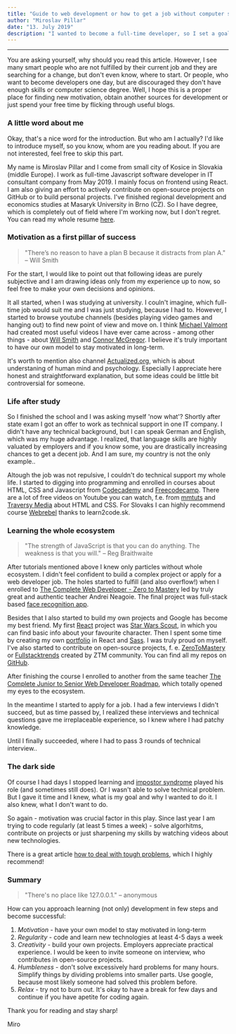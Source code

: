 ```yaml
---
title: "Guide to web development or how to get a job without computer science degree"
author: "Miroslav Pillar"
date: "13. July 2019"
description: "I wanted to become a full-time developer, so I set a goal to get a job within one year. In fact, I got it after 7 months."
---
```


***

You are asking yourself, why should you read this article. However, I see many smart people who are not fulfilled by their current job and they are searching for a change, but don't even know, where to start. Or people, who want to become developers one day, but are discouraged they don't have enough skills or computer science degree. Well, I hope this is a proper place for finding new motivation, obtain another sources for development or just spend your free time by flicking through useful blogs.

### A little word about me

Okay, that's a nice word for the introduction. But who am I actually? I'd like to introduce myself, so you know, whom are you reading about. If you are not interested, feel free to skip this part.

My name is Miroslav Pillar and I come from small city of Kosice in Slovakia (middle Europe). I work as full-time Javascript software developer in IT consultant company from May 2019. I mainly focus on frontend using React. I am also giving an effort to actively contribute on open-source projects on GitHub or to build personal projects. I've finished regional development and economics studies at Masaryk University in Brno (CZ). So I have degree, which is completely out of field where I'm working now, but I don't regret. You can read my whole resume [here](https://miroslavpillar.tk/resume).

### Motivation as a first pillar of success

> "There’s no reason to have a plan B because it distracts from plan A." 
> – Will Smith

For the start, I would like to point out that following ideas are purely subjective and I am drawing ideas only from my experience up to now, so feel free to make your own decisions and opinions.

It all started, when I was studying at university. I couln't imagine, which full-time job would suit me and I was just studying, because I had to. However, I started to browse youtube channels (besides playing video games and hanging out) to find new point of view and move on. I think [Michael Valmont](https://www.youtube.com/channel/UCD-cyDCJUs80NGUCYTCVPDA) had created most useful videos I have ever came across - among other things - about [Will Smith](https://www.youtube.com/watch?v=1CbMDE1ZzHA) and [Connor McGregor](https://www.youtube.com/watch?v=FrYv01Z1Hek). I believe it's truly important to have our own model to stay motivated in long-term. 

It's worth to mention also channel [Actualized.org](https://www.youtube.com/channel/UCgeicB5AuF3MyyUto0-M5Lw), which is about understaning of human mind and psychology. Especially I appreciate here honest and straightforward explanation, but some ideas could be little bit controversial for someone.

### Life after study

So I finished the school and I was asking myself 'now what'? Shortly after state exam I got an offer to work as technical support in one IT company. I didn't have any technical background, but I can speak German and English, which was my huge advantage. I realized, that language skills are highly valuated by employers and if you know some, you are drastically increasing chances to get a decent job. And I am sure, my country is not the only example..

Altough the job was not repulsive, I couldn't do technical support my whole life. I started to digging into programming and enrolled in courses about HTML, CSS and Javascript from [Codecademy](https://www.codecademy.com/) and [Freecodecamp](https://www.freecodecamp.org/). There are a lot of free videos on Youtube you can watch, f.e. from [mmtuts](https://www.youtube.com/channel/UCzyuZJ8zZ-Lhfnz41DG5qLw) and [Traversy Media](https://www.youtube.com/channel/UC29ju8bIPH5as8OGnQzwJyA) about HTML and CSS. For Slovaks I can highly recommend course [Webrebel](https://www.learn2code.sk/kurzy/webrebel-1-html-css-javascript) thanks to learn2code.sk.

### Learning the whole ecosystem

> "The strength of JavaScript is that you can do anything. The weakness is that you will."
> – Reg Braithwaite

After tutorials mentioned above I knew only particles without whole ecosystem. I didn't feel confident to build a complex project or apply for a web developer job. The holes started to fulfill (and also overflow!) when I enrolled to [The Complete Web Developer - Zero to Mastery](https://www.udemy.com/the-complete-web-developer-zero-to-mastery/) led by truly great and authentic teacher Andrei Neagoie. The final project was full-stack based [face recognition app](https://sharp-shockley-0c9ce8.netlify.com/). 

Besides that I also started to build my own projects and Google has become my best friend. My first [React](https://reactjs.org/) project was [Star Wars Scout](https://dromediansk.github.io/star-wars-scout/), in which you can find basic info about your favourite character. Then I spent some time by creating my own [portfolio](https://miroslavpillar.tk/) in React and [Sass](https://sass-lang.com/). I was truly proud on myself. I've also started to contribute on open-source projects, f. e. [ZeroToMastery](https://zerotomastery.io/) or [Fullstacktrends](https://www.fullstacktrends.com/) created by ZTM community. You can find all my repos on [GitHub](https://github.com/Dromediansk?tab=repositories).

After finishing the course I enrolled to another from the same teacher [The Complete Junior to Senior Web Developer Roadmap](https://www.udemy.com/course/the-complete-junior-to-senior-web-developer-roadmap/), which totally opened my eyes to the ecosystem. 

In the meantime I started to apply for a job. I had a few interviews I didn't succeed, but as time passed by, I realized these interviews and technical questions gave me irreplaceable experience, so I knew where I had patchy knowledge. 

Until I finally succeeded, where I had to pass 3 rounds of technical interview..

### The dark side

Of course I had days I stopped learning and [impostor syndrome](https://en.wikipedia.org/wiki/Impostor_syndrome) played his role (and sometimes still does). Or I wasn't able to solve technical problem. But I gave it time and I knew, what is my goal and why I wanted to do it. I also knew, what I don't want to do. 

So again - motivation was crucial factor in this play. Since last year I am trying to code regularly (at least 5 times a week) - solve algorhitms, contribute on projects or just sharpening my skills by watching videos about new technologies.

There is a great article [how to deal with tough problems](https://www.freecodecamp.org/news/how-to-think-like-a-programmer-lessons-in-problem-solving-d1d8bf1de7d2/), which I highly recommend! 

### Summary

> "There's no place like 127.0.0.1."
> – anonymous

How can you approach learning (not only) development in few steps and become successful:

1. _Motivation_ - have your own model to stay motivated in long-term
2. _Regularity_ - code and learn new technologies at least 4-5 days a week
3. _Creativity_ - build your own projects. Employers appreciate practical experience. I would be keen to invite someone on interview, who contributes in open-source projects.
4. _Humbleness_ - don't solve excessively hard problems for many hours. Simplify things by dividing problems into smaller parts. Use google, because most likely someone had solved this problem before.
5. _Relax_ - try not to burn out. It's okay to have a break for few days and continue if you have apetite for coding again.

Thank you for reading and stay sharp!

Miro













